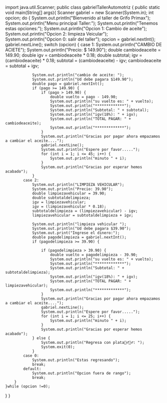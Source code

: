 import java.util.Scanner;
public class gabrielTallerAutomotriz {
    public static void main(String[] args){
        Scanner gabriel = new Scanner(System.in);
    int opcion;
        do {
        System.out.println("Bienvenido al taller de Grifo Primax");
        System.out.println("Menu principal Taller:");
        System.out.println("Tenemos estas opciones:");
        System.out.println("Opcion 1: Cambio de aceite");
        System.out.println("Opcion 2: limpieza Veicular");
        System.out.println("Opcion 0: salir del taller");
        opcion = gabriel.nextInt();
        gabriel.nextLine();
        switch (opcion) {
            case 1:
                System.out.println("CAMBIO DE ACIETE");
                System.out.println("Precio: $ 149.90");
                double cambiodeaceite = 149.90;
                double igv = cambiodeaceite * 0.18;
                double subtotal;
                igv = (cambiodeaceite) * 0.18;
                subtotal = (cambiodeaceite) - igv;
                cambiodeaceite = subtotal + igv;

                System.out.println("cambio de aceite: ");
                System.out.println("Ud debe pagara $149.90");
                double pago = gabriel.nextInt();
                if (pago >= 149.90) {
                    if (pago > 149.90) {
                        double vuelto = pago - 149.90;
                        System.out.println("su vuelto es: " + vuelto);
                        System.out.println("*************");
                        System.out.println("Subtotal: " + subtotal);
                        System.out.println("igv(18%): " + igv);
                        System.out.println("TOTAL PAGAR: " + cambiodeaceite);
                        System.out.println("*************");
                    }
                    System.out.println("Gracias por pagar ahora empazamos a cambiar el aceite....");
                    gabriel.nextLine();
                    System.out.println("Espere por favor.....");
                    for (int i = 1; i <= 45; i++) {
                        System.out.println("minuto " + i);
                    }
                    System.out.println("Gracias por esperar hemos acabado");
                }
            case 2:
                System.out.println("LIMPIEZA VEHICULAR");
                System.out.println("Precio: 39.90");
                double limpiezavehicular = 39.90;
                double subtotaldelimpieza;
                igv = limpiezavehicular;
                igv = (limpiezavehicular * 0.18);
                subtotaldelimpieza = (limpiezavehicular) - igv;
                limpiezavehicular = subtotaldelimpieza + igv;

                System.out.println("limpieza vehicular ");
                System.out.println("Ud debe pagara $39.90");
                System.out.print("Ingrese el dinero:");
                double pagodelimpieza = gabriel.nextInt();
                if (pagodelimpieza >= 39.90) {

                    if (pagodelimpieza > 39.90) {
                        double vuelto = pagodelimpieza - 39.90;
                        System.out.println("su vuelto es: " + vuelto);
                        System.out.println("*************");
                        System.out.println("Subtotal: " + subtotaldelimpieza);
                        System.out.println("igv(18%): " + igv);
                        System.out.println("TOTAL PAGAR: " + limpiezavehicular);
                        System.out.println("*************");
                    }
                    System.out.println("Gracias por pagar ahora empazamos a cambiar el aceite....");
                    gabriel.nextLine();
                    System.out.println("Espere por favor.....");
                    for (int i = 1; i <= 25; i++) {
                        System.out.println("minuto " + i);
                    }
                    System.out.println("Gracias por esperar hemos acabado");
                } else {
                    System.out.println("Regresa con plata🤦‍♂️🤦‍♂️: ");
                    System.exit(0);
                }
            case 0:
                System.out.println("Estas regresando");
                break;
            default:
                System.out.println("Opcion fuera de rango");
                break;
        }
    }while (opcion !=0);
}
}
